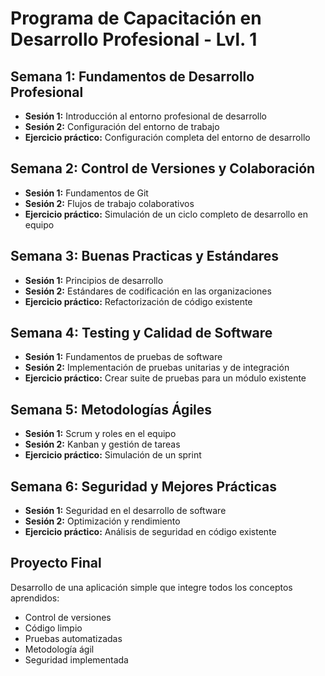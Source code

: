 # Programa de Capacitación en Desarrollo Profesional - Lvl. 1

## Semana 1: Fundamentos de Desarrollo Profesional
- **Sesión 1:** Introducción al entorno profesional de desarrollo
- **Sesión 2:** Configuración del entorno de trabajo
- **Ejercicio práctico:** Configuración completa del entorno de desarrollo

## Semana 2: Control de Versiones y Colaboración
- **Sesión 1:** Fundamentos de Git
- **Sesión 2:** Flujos de trabajo colaborativos
- **Ejercicio práctico:** Simulación de un ciclo completo de desarrollo en equipo

## Semana 3: Buenas Practicas y Estándares
- **Sesión 1:** Principios de desarrollo
- **Sesión 2:** Estándares de codificación en las organizaciones
- **Ejercicio práctico:** Refactorización de código existente

## Semana 4: Testing y Calidad de Software
- **Sesión 1:** Fundamentos de pruebas de software
- **Sesión 2:** Implementación de pruebas unitarias y de integración
- **Ejercicio práctico:** Crear suite de pruebas para un módulo existente

## Semana 5: Metodologías Ágiles
- **Sesión 1:** Scrum y roles en el equipo
- **Sesión 2:** Kanban y gestión de tareas
- **Ejercicio práctico:** Simulación de un sprint

## Semana 6: Seguridad y Mejores Prácticas
- **Sesión 1:** Seguridad en el desarrollo de software
- **Sesión 2:** Optimización y rendimiento
- **Ejercicio práctico:** Análisis de seguridad en código existente

## Proyecto Final
Desarrollo de una aplicación simple que integre todos los conceptos aprendidos:
- Control de versiones
- Código limpio
- Pruebas automatizadas
- Metodología ágil
- Seguridad implementada
